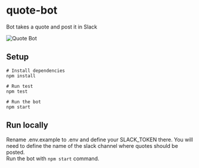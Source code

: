 # quote-bot

Bot takes a quote and post it in Slack

![Quote Bot](https://i.imgur.com/KAfww4P.png?1)

## Setup

```
# Install dependencies
npm install

# Run test
npm test

# Run the bot
npm start
```

## Run locally

Rename .env.example to .env and define your SLACK_TOKEN there. You will need to define the name of the slack channel where quotes should be posted.  
Run the bot with `npm start` command.
